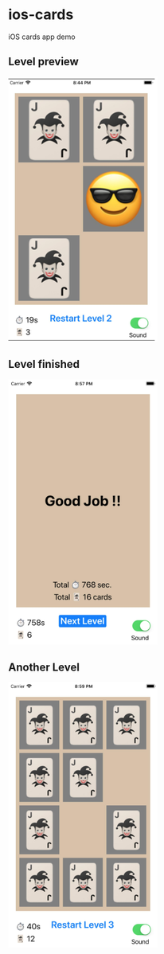 # ios-cards
iOS cards app demo

## Level preview

<img src="appstore/ios_capture_01.jpg"
     alt="Capture"
     width="300" />

## Level finished
<img src="appstore/ios_capture_02.jpg"
     alt="Capture"
     width="300" />
     
## Another Level

<img src="appstore/ios_capture_03.jpg"
     alt="Capture"
     width="300" />
